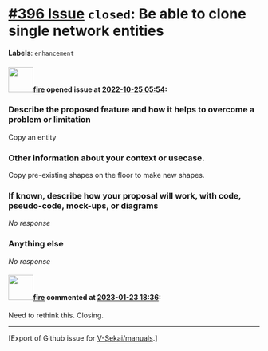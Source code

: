 # [\#396 Issue](https://github.com/V-Sekai/manuals/issues/396) `closed`: Be able to clone single network entities
**Labels**: `enhancement`


#### <img src="https://avatars.githubusercontent.com/u/32321?u=c2e06a3d2b49a467aa907e54aa259516440267cc&v=4" width="50">[fire](https://github.com/fire) opened issue at [2022-10-25 05:54](https://github.com/V-Sekai/manuals/issues/396):

### Describe the proposed feature and how it helps to overcome a problem or limitation

Copy an entity

### Other information about your context or usecase.

Copy pre-existing shapes on the floor to make new shapes.

### If known, describe how your proposal will work, with code, pseudo-code, mock-ups, or diagrams

_No response_

### Anything else

_No response_

#### <img src="https://avatars.githubusercontent.com/u/32321?u=c2e06a3d2b49a467aa907e54aa259516440267cc&v=4" width="50">[fire](https://github.com/fire) commented at [2023-01-23 18:36](https://github.com/V-Sekai/manuals/issues/396#issuecomment-1400802960):

Need to rethink this. Closing.


-------------------------------------------------------------------------------



[Export of Github issue for [V-Sekai/manuals](https://github.com/V-Sekai/manuals).]
